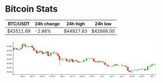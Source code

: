 # Bitcoin Stats

BTC/USDT|24h change|24h high|24h low|
|---|---|---|---|
|$43511.69|-2.86%|$44927.83|$42666.00|

<img src="./chart.svg">
